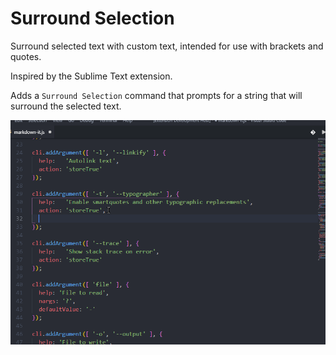 # Surround Selection

Surround selected text with custom text, intended for use with brackets and quotes.

Inspired by the Sublime Text extension.

Adds a `Surround Selection` command that prompts for a string that will surround the selected text.

![surround selection](images/surround_selection.gif)
